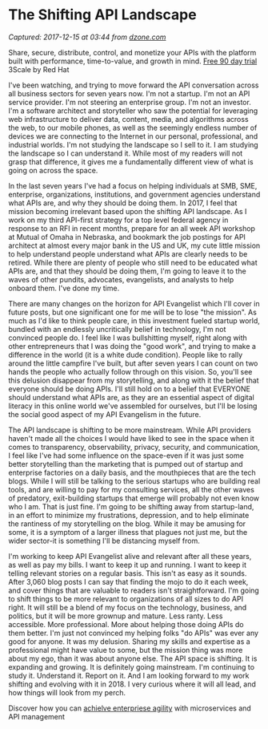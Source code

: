 # The Shifting API Landscape

_Captured: 2017-12-15 at 03:44 from [dzone.com](https://dzone.com/articles/the-shifting-api-landscape?edition=342136&utm_source=Zone%20Newsletter&utm_medium=email&utm_campaign=integration%202017-12-14)_

Share, secure, distribute, control, and monetize your APIs with the platform built with performance, time-to-value, and growth in mind. [Free 90 day trial](https://dzone.com/go?i=257321&u=https%3A%2F%2Fwww.redhat.com%2Fen%2Ftechnologies%2Fjboss-middleware%2F3scale%2Fget-started%3Fsc_cid%3D701f2000000tnttAAA) 3Scale by Red Hat

I've been watching, and trying to move forward the API conversation across all business sectors for seven years now. I'm not a startup. I'm not an API service provider. I'm not steering an enterprise group. I'm not an investor. I'm a software architect and storyteller who saw the potential for leveraging web infrastructure to deliver data, content, media, and algorithms across the web, to our mobile phones, as well as the seemingly endless number of devices we are connecting to the Internet in our personal, professional, and industrial worlds. I'm not studying the landscape so I sell to it. I am studying the landscape so I can understand it. While most of my readers will not grasp that difference, it gives me a fundamentally different view of what is going on across the space.

In the last seven years I've had a focus on helping individuals at SMB, SME, enterprise, organizations, institutions, and government agencies understand what APIs are, and why they should be doing them. In 2017, I feel that mission becoming irrelevant based upon the shifting API landscape. As I work on my third API-first strategy for a top level federal agency in response to an RFI in recent months, prepare for an all week API workshop at Mutual of Omaha in Nebraska, and bookmark the job postings for API architect at almost every major bank in the US and UK, my cute little mission to help understand people understand what APIs are clearly needs to be retired. While there are plenty of people who still need to be educated what APIs are, and that they should be doing them, I'm going to leave it to the waves of other pundits, advocates, evangelists, and analysts to help onboard them. I've done my time.

There are many changes on the horizon for API Evangelist which I'll cover in future posts, but one significant one for me will be to lose "the mission". As much as I'd like to think people care, in this investment fueled startup world, bundled with an endlessly uncritically belief in technology, I'm not convinced people do. I feel like I was bullshitting myself, right along with other entrepreneurs that I was doing the "good work", and trying to make a difference in the world (it is a white dude condition). People like to rally around the little campfire I've built, but after seven years I can count on two hands the people who actually follow through on this vision. So, you'll see this delusion disappear from my storytelling, and along with it the belief that everyone should be doing APIs. I'll still hold on to a belief that EVERYONE should understand what APIs are, as they are an essential aspect of digital literacy in this online world we've assembled for ourselves, but I'll be losing the social good aspect of my API Evangelism in the future.

The API landscape is shifting to be more mainstream. While API providers haven't made all the choices I would have liked to see in the space when it comes to transparency, observability, privacy, security, and communication, I feel like I've had some influence on the space-even if it was just some better storytelling than the marketing that is pumped out of startup and enterprise factories on a daily basis, and the mouthpieces that are the tech blogs. While I will still be talking to the serious startups who are building real tools, and are willing to pay for my consulting services, all the other waves of predatory, exit-building startups that emerge will probably not even know who I am. That is just fine. I'm going to be shifting away from startup-land, in an effort to minimize my frustrations, depression, and to help eliminate the rantiness of my storytelling on the blog. While it may be amusing for some, it is a symptom of a larger illness that plagues not just me, but the wider sector-it is something I'll be distancing myself from.

I'm working to keep API Evangelist alive and relevant after all these years, as well as pay my bills. I want to keep it up and running. I want to keep it telling relevant stories on a regular basis. This isn't as easy as it sounds. After 3,060 blog posts I can say that finding the mojo to do it each week, and cover things that are valuable to readers isn't straightforward. I'm going to shift things to be more relevant to organizations of all sizes to do API right. It will still be a blend of my focus on the technology, business, and politics, but it will be more grownup and mature. Less ranty. Less accessible. More professional. More about helping those doing APIs do them better. I'm just not convinced my helping folks "do APIs" was ever any good for anyone. It was my delusion. Sharing my skills and expertise as a professional might have value to some, but the mission thing was more about my ego, than it was about anyone else. The API space is shifting. It is expanding and growing. It is definitely going mainstream. I'm continuing to study it. Understand it. Report on it. And I am looking forward to my work shifting and evolving with it in 2018. I very curious where it will all lead, and how things will look from my perch.

Discover how you can [achielve enterpriese agility](https://dzone.com/go?i=257322&u=https%3A%2F%2Fwww.redhat.com%2Fen%2Fresources%2F3scale-enterprise-agility-with-microservices-api-management-whitepaper%3Fsc_cid%3D701f2000000tntUAAQ) with microservices and API management
